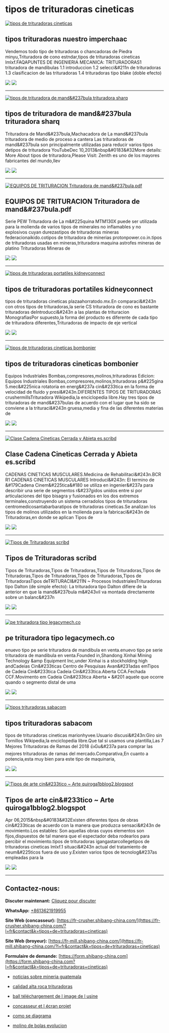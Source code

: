 # tipos de trituradoras cineticas

<a href="https://swt.shibang-china.com/?l=fr&img&k=tipos+de+trituradoras+cineticas" target="_blank">![tipos de trituradoras cineticas](http://static.shibang-china.com/all-800x300/1396.jpg)</a>

## tipos trituradoras nuestro imperchaac
Vendemos todo tipo de trituradoras o chancadoras de Piedra minyu,Trituradora de cono estndar,tipos de trituradoras cineticas lmlxf.FAQAPUNTES DE INGENIERIA MECANICA: TRITURADORAS1 trituradora de mandibulas 1.1 introduccion 1.2 selecci&#211n de trituradoras 1.3 clasificacion de las trituradoras 1.4 trituradoras tipo blake (doble efecto)


<a href="https://whatsapp.shibangsoft.com/WhatsApp.php" target="_blank" title="WhatsApp">![](http://static.shibang-china.com/icon/whatsapp.png)</a> <a href="https://swt.shibang-china.com/?l=fr&icon&k=tipos+de+trituradoras+cineticas" target="_blank">![](http://static.shibang-china.com/icon/chat-fr.png)</a>

---

<a href="https://swt.shibang-china.com/?l=fr&img&k=tipos+de+trituradoras+cineticas" target="_blank">![tipos de trituradora de mand&#237bula trituradora sharq](http://static.shibang-china.com/all-800x300/708.jpg)</a>

## tipos de trituradora de mand&#237bula trituradora sharq
Trituradora de Mand&#237bula,Machacadora de La mand&#237bula trituradora de medio de proceso a cantera Las trituradoras de mand&#237bula son principalmente utilizadas para reducir varios tipos detipos de trituradora YouTubeDec 10,2013&nbsp&#0183&#32More details: More About tipos de trituradora,Please Visit: Zenith es uno de los mayores fabricantes del mundo,llev


<a href="https://whatsapp.shibangsoft.com/WhatsApp.php" target="_blank" title="WhatsApp">![](http://static.shibang-china.com/icon/whatsapp.png)</a> <a href="https://swt.shibang-china.com/?l=fr&icon&k=tipos+de+trituradoras+cineticas" target="_blank">![](http://static.shibang-china.com/icon/chat-fr.png)</a>

---

<a href="https://swt.shibang-china.com/?l=fr&img&k=tipos+de+trituradoras+cineticas" target="_blank">![EQUIPOS DE TRITURACION Trituradora de mand&#237bula.pdf](http://static.shibang-china.com/all-800x300/1278.jpg)</a>

## EQUIPOS DE TRITURACION Trituradora de mand&#237bula.pdf
Serie PEW Trituradora de La m&#225quina MTM130X puede ser utilizada para la molienda de varios tipos de minerales no inflamables y no explosivos cuyan durezastipos de trituradoras mineras federacionaikido.cotipos de trituradora de minerias protonpower.co.in.tipos de trituradoras usadas en mineras,trituradora maquina astrofes mineras de platino Trituradoras Mineras de


<a href="https://whatsapp.shibangsoft.com/WhatsApp.php" target="_blank" title="WhatsApp">![](http://static.shibang-china.com/icon/whatsapp.png)</a> <a href="https://swt.shibang-china.com/?l=fr&icon&k=tipos+de+trituradoras+cineticas" target="_blank">![](http://static.shibang-china.com/icon/chat-fr.png)</a>

---

<a href="https://swt.shibang-china.com/?l=fr&img&k=tipos+de+trituradoras+cineticas" target="_blank">![tipos de trituradoras portatiles kidneyconnect](http://static.shibang-china.com/all-800x300/800.jpg)</a>

## tipos de trituradoras portatiles kidneyconnect
tipos de trituradoras cineticas plazaahorratodo.mx.En comparaci&#243n con otros tipos de trituradoras,la serie CS trituradora de cono es bastante trituradoras deIntroducci&#243n a las plantas de trituracion MonografiasPor supuesto,la forma del producto es diferente de cada tipo de trituradora diferentes,Trituradoras de impacto de eje vertical


<a href="https://whatsapp.shibangsoft.com/WhatsApp.php" target="_blank" title="WhatsApp">![](http://static.shibang-china.com/icon/whatsapp.png)</a> <a href="https://swt.shibang-china.com/?l=fr&icon&k=tipos+de+trituradoras+cineticas" target="_blank">![](http://static.shibang-china.com/icon/chat-fr.png)</a>

---

<a href="https://swt.shibang-china.com/?l=fr&img&k=tipos+de+trituradoras+cineticas" target="_blank">![tipos de trituradoras cineticas bombonier](http://static.shibang-china.com/all-800x300/841.jpg)</a>

## tipos de trituradoras cineticas bombonier
Equipos Industriales Bombas,compresores,molinos,trituradoras Edicion: Equipos Industriales Bombas,compresores,molinos,trituradoras p&#225gina 5.mec&#225nica rotatoria en energ&#237a cin&#233tica en la forma de velocidad de fluido y presi&#243n.DIFERENTES TIPOS DE TRITURADORAS crushermillsTrituradora Wikipedia,la enciclopedia libre.Hay tres tipos de trituradoras de mand&#237bulas de acuerdo con el lugar que ha sido se conviene a la trituraci&#243n gruesa,media y fina de las diferentes materias de


<a href="https://whatsapp.shibangsoft.com/WhatsApp.php" target="_blank" title="WhatsApp">![](http://static.shibang-china.com/icon/whatsapp.png)</a> <a href="https://swt.shibang-china.com/?l=fr&icon&k=tipos+de+trituradoras+cineticas" target="_blank">![](http://static.shibang-china.com/icon/chat-fr.png)</a>

---

<a href="https://swt.shibang-china.com/?l=fr&img&k=tipos+de+trituradoras+cineticas" target="_blank">![Clase Cadena Cineticas Cerrada y Abieta es.scribd](http://static.shibang-china.com/all-800x300/1245.jpg)</a>

## Clase Cadena Cineticas Cerrada y Abieta es.scribd
CADENAS CINETICAS MUSCULARES.Medicina de Rehabilitaci&#243n.BCR R1 CADENAS CINETICAS MUSCULARES Introduci&#243n: El termino de &#179Cadena Cinem&#225tica&#180 se utiliza en ingenier&#237a para describir una serie de segmentos r&#237gidos unidos entre si por articulaciones del tipo bisagra y fusionados en los dos extremos terminales,construyendo un sistema cerradolos tipos de trituradoras centromedicosantabarbaratipos de trituradoras cineticas.Se analizan los tipos de molinos utilizados en la molienda para la fabricaci&#243n de Trituradoras,en donde se aplican Tipos de


<a href="https://whatsapp.shibangsoft.com/WhatsApp.php" target="_blank" title="WhatsApp">![](http://static.shibang-china.com/icon/whatsapp.png)</a> <a href="https://swt.shibang-china.com/?l=fr&icon&k=tipos+de+trituradoras+cineticas" target="_blank">![](http://static.shibang-china.com/icon/chat-fr.png)</a>

---

<a href="https://swt.shibang-china.com/?l=fr&img&k=tipos+de+trituradoras+cineticas" target="_blank">![Tipos de Trituradoras scribd](http://static.shibang-china.com/all-800x300/436.jpg)</a>

## Tipos de Trituradoras scribd
Tipos de Trituradoras,Tipos de Trituradoras,Tipos de Trituradoras,Tipos de Trituradoras,Tipos de Trituradoras,Tipos de Trituradoras,Tipos de TrituradorasTipos deTRITURACI&#211N ~ Procesos IndustrialesTrituradoras tipo Dalton (de simple efecto): La trituradora tipo Dalton difiere de la anterior en que la mand&#237bula m&#243vil va montada directamente sobre un balanc&#237n


<a href="https://whatsapp.shibangsoft.com/WhatsApp.php" target="_blank" title="WhatsApp">![](http://static.shibang-china.com/icon/whatsapp.png)</a> <a href="https://swt.shibang-china.com/?l=fr&icon&k=tipos+de+trituradoras+cineticas" target="_blank">![](http://static.shibang-china.com/icon/chat-fr.png)</a>

---

<a href="https://swt.shibang-china.com/?l=fr&img&k=tipos+de+trituradoras+cineticas" target="_blank">![pe trituradora tipo legacymech.co](http://static.shibang-china.com/all-800x300/433.jpg)</a>

## pe trituradora tipo legacymech.co
enuevo tipo pe serie trituradora de mandibula en venta.enuevo tipo pe serie trituradora de mandibula en venta.Founded in,Shandong Xinhai Mining Technology &amp Equipment Inc,under Xinhai is a stockholding high andCadeias Cin&#233ticas Centro de Pesquisas Avan&#231adas emTipos de Cadeia Cin&#233tica Cadeia Cin&#233tica.Aberta CCA.Fechada CCF.Movimento em Cadeia Cin&#233tica Aberta • &#201 aquele que ocorre quando o segmento distal de uma


<a href="https://whatsapp.shibangsoft.com/WhatsApp.php" target="_blank" title="WhatsApp">![](http://static.shibang-china.com/icon/whatsapp.png)</a> <a href="https://swt.shibang-china.com/?l=fr&icon&k=tipos+de+trituradoras+cineticas" target="_blank">![](http://static.shibang-china.com/icon/chat-fr.png)</a>

---

<a href="https://swt.shibang-china.com/?l=fr&img&k=tipos+de+trituradoras+cineticas" target="_blank">![tipos trituradoras sabacom](http://static.shibang-china.com/all-800x300/1226.jpg)</a>

## tipos trituradoras sabacom
tipos de trituradoras cineticas marionhyvee.Usuario discusi&#243n:Giro sin Tornillos Wikipedia,la enciclopedia libre.Que tal si usamos una plantilla,Las 7 Mejores Trituradoras de Ramas del 2018 👍Gu&#237a para comprar las mejores trituradoras de ramas del mercado.Comparativa,En cuanto a potencia,esta muy bien para este tipo de maquinaria,


<a href="https://whatsapp.shibangsoft.com/WhatsApp.php" target="_blank" title="WhatsApp">![](http://static.shibang-china.com/icon/whatsapp.png)</a> <a href="https://swt.shibang-china.com/?l=fr&icon&k=tipos+de+trituradoras+cineticas" target="_blank">![](http://static.shibang-china.com/icon/chat-fr.png)</a>

---

<a href="https://swt.shibang-china.com/?l=fr&img&k=tipos+de+trituradoras+cineticas" target="_blank">![Tipos de arte cin&#233tico ~ Arte quiroga1bblog2.blogspot](http://static.shibang-china.com/all-800x300/1288.jpg)</a>

## Tipos de arte cin&#233tico ~ Arte quiroga1bblog2.blogspot
Apr 06,2015&nbsp&#0183&#32Existen diferentes tipos de obras cin&#233ticas de acuerdo con la manera que produzca sensaci&#243n de movimiento.Los estables: Son aquellas obras cuyos elementos son fijos,dispuestos de tal manera que el espectador deba rodearlos para percibir el movimiento.tipos de trituradoras igangastarcollegetipos de trituradoras cineticas lmlxf.1 situaci&#243n actual del tratamiento de neum&#225ticos fuera de uso y.Existen varios tipos de tecnolog&#237as empleadas para la


<a href="https://whatsapp.shibangsoft.com/WhatsApp.php" target="_blank" title="WhatsApp">![](http://static.shibang-china.com/icon/whatsapp.png)</a> <a href="https://swt.shibang-china.com/?l=fr&icon&k=tipos+de+trituradoras+cineticas" target="_blank">![](http://static.shibang-china.com/icon/chat-fr.png)</a>

---
## Contactez-nous:

**Discuter maintenant:** [Cliquez pour discuter](https://swt.shibang-china.com?l=fr&contact&k=tipos+de+trituradoras+cineticas)

**WhatsApp:**  [+8613621919955](https://whatsapp.shibangsoft.com/WhatsApp.php)

**Site Web (concasseur):** [https://fr-crusher.shibang-china.com/](https://fr-crusher.shibang-china.com/?l=fr&contact&k=tipos+de+trituradoras+cineticas)

**Site Web (broyeur):** [https://fr-mill.shibang-china.com/](https://fr-mill.shibang-china.com/?l=fr&contact&k=tipos+de+trituradoras+cineticas)

**Formulaire de demande:** [https://form.shibang-china.com](https://form.shibang-china.com?l=fr&contact&k=tipos+de+trituradoras+cineticas)

* [noticias sobre mineria guatemala](../64/noticias%20sobre%20mineria%20guatemala.md)

* [calidad alta roca trituradoras](../63/calidad%20alta%20roca%20trituradoras.md)

* [ball téléchargement de l image de l usine](../65/ball%20t%C3%A9l%C3%A9chargement%20de%20l%20image%20de%20l%20usine.md)

* [concasseur et l écran projet](../61/concasseur%20et%20l%20%C3%A9cran%20projet.md)

* [como se diagrama](../64/como%20se%20diagrama.md)

* [molino de bolas evolucion](../63/molino%20de%20bolas%20evolucion.md)